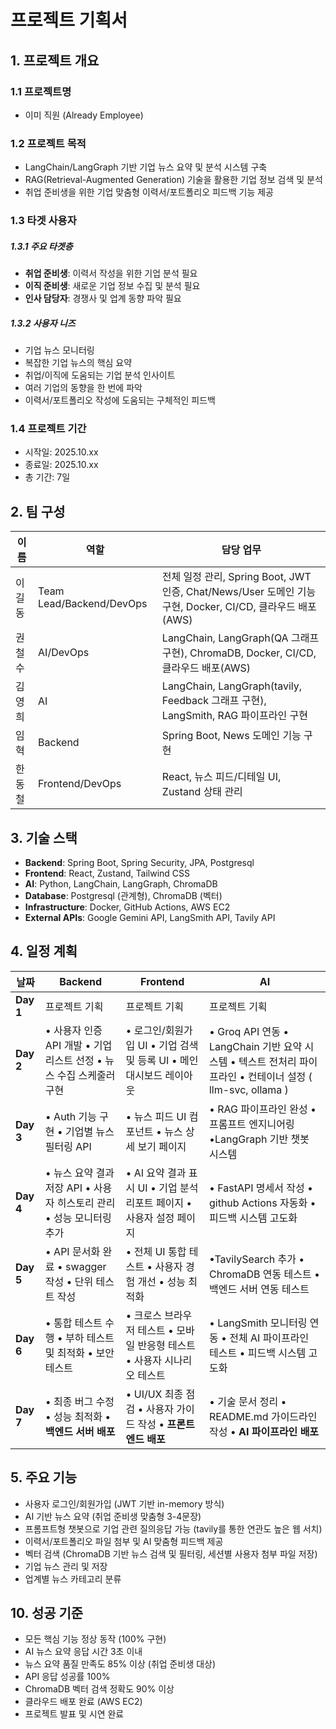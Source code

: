# 프로젝트 기획서

## 1. 프로젝트 개요

### 1.1 프로젝트명

-   이미 직원 (Already Employee)

### 1.2 프로젝트 목적

-   LangChain/LangGraph 기반 기업 뉴스 요약 및 분석 시스템 구축
-   RAG(Retrieval-Augmented Generation) 기술을 활용한 기업 정보 검색 및 분석
-   취업 준비생을 위한 기업 맞춤형 이력서/포트폴리오 피드백 기능 제공

### 1.3 타겟 사용자

##### 1.3.1 주요 타겟층

-   **취업 준비생**: 이력서 작성을 위한 기업 분석 필요
-   **이직 준비생**: 새로운 기업 정보 수집 및 분석 필요
-   **인사 담당자**: 경쟁사 및 업계 동향 파악 필요

##### 1.3.2 사용자 니즈

-   기업 뉴스 모니터링
-   복잡한 기업 뉴스의 핵심 요약
-   취업/이직에 도움되는 기업 분석 인사이트
-   여러 기업의 동향을 한 번에 파악
-   이력서/포트폴리오 작성에 도움되는 구체적인 피드백

### 1.4 프로젝트 기간

-   시작일: 2025.10.xx
-   종료일: 2025.10.xx
-   총 기간: 7일

## 2. 팀 구성

| 이름   | 역할                     | 담당 업무                                                                                                  |
| ------ | ------------------------ | ---------------------------------------------------------------------------------------------------------- |
| 이길동 | Team Lead/Backend/DevOps | 전체 일정 관리, Spring Boot, JWT 인증, Chat/News/User 도메인 기능 구현, Docker, CI/CD, 클라우드 배포 (AWS) |
| 권철수 | AI/DevOps                | LangChain, LangGraph(QA 그래프 구현), ChromaDB, Docker, CI/CD, 클라우드 배포(AWS)                          |
| 김영희 | AI                       | LangChain, LangGraph(tavily, Feedback 그래프 구현), LangSmith, RAG 파이프라인 구현                         |
| 임혁 | Backend                  | Spring Boot, News 도메인 기능 구현                                                                         |
| 한동철 | Frontend/DevOps          | React, 뉴스 피드/디테일 UI, Zustand 상태 관리                                                              |

## 3. 기술 스택

-   **Backend**: Spring Boot, Spring Security, JPA, Postgresql
-   **Frontend**: React, Zustand, Tailwind CSS
-   **AI**: Python, LangChain, LangGraph, ChromaDB
-   **Database**: Postgresql (관계형), ChromaDB (벡터)
-   **Infrastructure**: Docker, GitHub Actions, AWS EC2
-   **External APIs**: Google Gemini API, LangSmith API, Tavily API

## 4. 일정 계획

| 날짜      | Backend                                                               | Frontend                                                                 | AI                                                                                                          |
| --------- | --------------------------------------------------------------------- | ------------------------------------------------------------------------ | ----------------------------------------------------------------------------------------------------------- |
| **Day 1** | 프로젝트 기획                                                         | 프로젝트 기획                                                            | 프로젝트 기획                                                                                               |
| **Day 2** | • 사용자 인증 API 개발 • 기업 리스트 선정 • 뉴스 수집 스케줄러 구현   | • 로그인/회원가입 UI • 기업 검색 및 등록 UI • 메인 대시보드 레이아웃     | • Groq API 연동 • LangChain 기반 요약 시스템 • 텍스트 전처리 파이프라인 • 컨테이너 설정 ( llm-svc, ollama ) |
| **Day 3** | • Auth 기능 구현 • 기업별 뉴스 필터링 API                             | • 뉴스 피드 UI 컴포넌트 • 뉴스 상세 보기 페이지                          | • RAG 파이프라인 완성 • 프롬프트 엔지니어링 •LangGraph 기반 챗봇 시스템                                     |
| **Day 4** | • 뉴스 요약 결과 저장 API • 사용자 히스토리 관리 • 성능 모니터링 추가 | • AI 요약 결과 표시 UI • 기업 분석 리포트 페이지 • 사용자 설정 페이지    | • FastAPI 명세서 작성 • github Actions 자동화 • 피드백 시스템 고도화                                        |
| **Day 5** | • API 문서화 완료 • swagger 작성 • 단위 테스트 작성                   | • 전체 UI 통합 테스트 • 사용자 경험 개선 • 성능 최적화                   | •TavilySearch 추가 • ChromaDB 연동 테스트 • 백엔드 서버 연동 테스트                                         |
| **Day 6** | • 통합 테스트 수행 • 부하 테스트 및 최적화 • 보안 테스트              | • 크로스 브라우저 테스트 • 모바일 반응형 테스트 • 사용자 시나리오 테스트 | • LangSmith 모니터링 연동 • 전체 AI 파이프라인 테스트 • 피드백 시스템 고도화                                |
| **Day 7** | • 최종 버그 수정 • 성능 최적화 • **백엔드 서버 배포**                 | • UI/UX 최종 점검 • 사용자 가이드 작성 • **프론트엔드 배포**             | • 기술 문서 정리 • README.md 가이드라인 작성 • **AI 파이프라인 배포**                                       |

## 5. 주요 기능

-   사용자 로그인/회원가입 (JWT 기반 in-memory 방식)
-   AI 기반 뉴스 요약 (취업 준비생 맞춤형 3-4문장)
-   프롬프트형 챗봇으로 기업 관련 질의응답 가능 (tavily를 통한 연관도 높은 웹 서치)
-   이력서/포트폴리오 파일 첨부 및 AI 맞춤형 피드백 제공
-   벡터 검색 (ChromaDB 기반 뉴스 검색 및 필터링, 세션별 사용자 첨부 파일 저장)
-   기업 뉴스 관리 및 저장
-   업계별 뉴스 카테고리 분류

## 10. 성공 기준

-   모든 핵심 기능 정상 동작 (100% 구현)
-   AI 뉴스 요약 응답 시간 3초 이내
-   뉴스 요약 품질 만족도 85% 이상 (취업 준비생 대상)
-   API 응답 성공률 100%
-   ChromaDB 벡터 검색 정확도 90% 이상
-   클라우드 배포 완료 (AWS EC2)
-   프로젝트 발표 및 시연 완료
